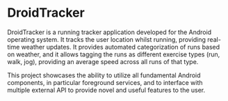 # DroidTracker
DroidTracker is a running tracker application developed for the Android operating system. It tracks the user location whilst running, providing real-time weather updates. It provides automated categorization of runs based on weather, and it allows tagging the runs as different exercise types (run, walk, jog), providing an average speed across all runs of that type.

This project showcases the ability to utilize all fundamental Android components, in particular foreground services, and to interface with multiple external API to provide novel and useful features to the user.
